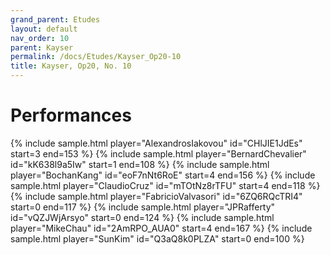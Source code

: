 ```yaml
---
grand_parent: Etudes
layout: default
nav_order: 10
parent: Kayser
permalink: /docs/Etudes/Kayser_Op20-10
title: Kayser, Op20, No. 10
---
```

# Performances
<div class="sample-container">
    {% include sample.html player="AlexandrosIakovou" id="CHlJIE1JdEs" start=3 end=153 %}
    {% include sample.html player="BernardChevalier" id="kK638l9a5Iw" start=1 end=108 %}
    {% include sample.html player="BochanKang" id="eoF7nNt6RoE" start=4 end=156 %}
    {% include sample.html player="ClaudioCruz" id="mTOtNz8rTFU" start=4 end=118 %}
    {% include sample.html player="FabricioValvasori" id="6ZQ6RQcTRI4" start=0 end=117 %}
    {% include sample.html player="JPRafferty" id="vQZJWjArsyo" start=0 end=124 %}
    {% include sample.html player="MikeChau" id="2AmRPO_AUA0" start=4 end=167 %}
    {% include sample.html player="SunKim" id="Q3aQ8k0PLZA" start=0 end=100 %}
</div>